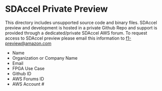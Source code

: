 # SDAccel Private Preview

This directory includes unsupported source code and binary files.  SDAccel preview and development is hosted in a private Github Repo and support is provided through a dedicated/private SDAccel AWS forum.  To request access to SDAccel preview please email this information to f1-preview@amazon.com

* Name
* Organization or Company Name
* Email 
* FPGA Use Case
* Github ID
* AWS Forums ID
* AWS Account #

